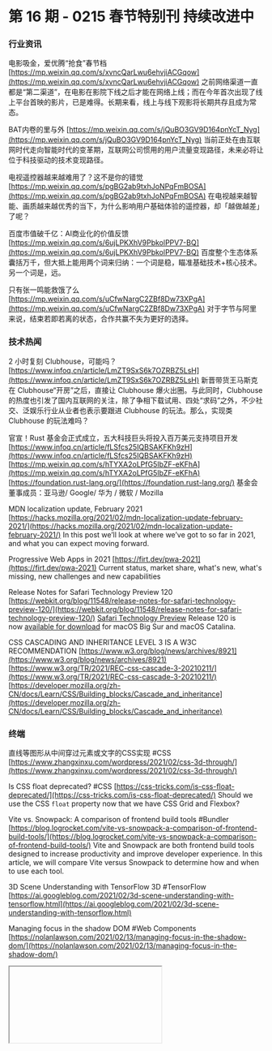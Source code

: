 # 第 16 期 - 0215 春节特别刊 持续改进中
### 行业资讯
电影吸金，爱优腾“抢食”春节档
[https://mp.weixin.qq.com/s/xvncQarLwu6ehvjiACGqow](https://mp.weixin.qq.com/s/xvncQarLwu6ehvjiACGqow)
之前网络渠道一直都是“第二渠道”，在电影在影院下线之后才能在网络上线；而在今年首次出现了线上平台首映的影片，已是难得。长期来看，线上与线下观影将长期共存且成为常态。

BAT内卷的里与外
[https://mp.weixin.qq.com/s/jQuBO3GV9D164pnYcT_Nyg](https://mp.weixin.qq.com/s/jQuBO3GV9D164pnYcT_Nyg)
当前正处在由互联网时代走向智能时代的变革期，互联网公司惯用的用户流量变现路径，未来必将让位于科技驱动的技术变现路径。

电视遥控器越来越难用了？这不是你的错觉
[https://mp.weixin.qq.com/s/pgBG2ab9txhJoNPqFmBOSA](https://mp.weixin.qq.com/s/pgBG2ab9txhJoNPqFmBOSA)
在电视越来越智能、画质越来越优秀的当下，为什么影响用户基础体验的遥控器，却「越做越差」了呢？

百度市值破千亿：AI商业化的价值反馈
[https://mp.weixin.qq.com/s/6ujLPKXhV9PbkolPPV7-BQ](https://mp.weixin.qq.com/s/6ujLPKXhV9PbkolPPV7-BQ)
百度整个生态体系囊括万千，但大抵上能用两个词来归纳：一个词是稳，瞄准基础技术+核心技术。另一个词是，远。

只有张一鸣能救饿了么
[https://mp.weixin.qq.com/s/uCfwNargC2ZBf8Dw73XPgA](https://mp.weixin.qq.com/s/uCfwNargC2ZBf8Dw73XPgA)
对于字节与阿里来说，结束若即若离的状态，合作共赢不失为更好的选择。

### 技术热闻
2 小时复刻 Clubhouse，可能吗？
[https://www.infoq.cn/article/LmZT9SxS6k7OZRBZ5LsH](https://www.infoq.cn/article/LmZT9SxS6k7OZRBZ5LsH)
新晋带货王马斯克在 Clubhouse“开房”之后，直接让 Clubhouse 爆火出圈。与此同时，Clubhouse 的热度也引发了国内互联网的关注，除了争相下载试用、四处“求码”之外，不少社交、泛娱乐行业从业者也表示要跟进 Clubhouse 的玩法。那么，实现类 Clubhouse 的玩法难吗？

官宣！Rust 基金会正式成立，五大科技巨头将投入百万美元支持项目开发
[https://www.infoq.cn/article/fLSfcs25IQBSAKFKh9zH](https://www.infoq.cn/article/fLSfcs25IQBSAKFKh9zH)
[https://mp.weixin.qq.com/s/hTYXA2oLPfG5IbZF-eKFhA](https://mp.weixin.qq.com/s/hTYXA2oLPfG5IbZF-eKFhA)
[https://foundation.rust-lang.org/](https://foundation.rust-lang.org/)
基金会董事成员：亚马逊/ Google/ 华为 / 微软 / Mozilla

MDN localization update, February 2021
[https://hacks.mozilla.org/2021/02/mdn-localization-update-february-2021/](https://hacks.mozilla.org/2021/02/mdn-localization-update-february-2021/)
In this post we’ll look at where we’ve got to so far in 2021, and what you can expect moving forward.

Progressive Web Apps in 2021
[https://firt.dev/pwa-2021](https://firt.dev/pwa-2021)
Current status, market share, what's new, what's missing, new challenges and new capabilities

Release Notes for Safari Technology Preview 120
[https://webkit.org/blog/11548/release-notes-for-safari-technology-preview-120/](https://webkit.org/blog/11548/release-notes-for-safari-technology-preview-120/)
[Safari Technology Preview](https://webkit.org/blog/6017/introducing-safari-technology-preview/) Release 120 is now [available for download](https://webkit.org/downloads/) for macOS Big Sur and macOS Catalina.

CSS CASCADING AND INHERITANCE LEVEL 3 IS A W3C RECOMMENDATION
[https://www.w3.org/blog/news/archives/8921](https://www.w3.org/blog/news/archives/8921)
[https://www.w3.org/TR/2021/REC-css-cascade-3-20210211/](https://www.w3.org/TR/2021/REC-css-cascade-3-20210211/)
[https://developer.mozilla.org/zh-CN/docs/Learn/CSS/Building_blocks/Cascade_and_inheritance](https://developer.mozilla.org/zh-CN/docs/Learn/CSS/Building_blocks/Cascade_and_inheritance)

### 终端
直线等图形从中间穿过元素或文字的CSS实现 #CSS
[https://www.zhangxinxu.com/wordpress/2021/02/css-3d-through/](https://www.zhangxinxu.com/wordpress/2021/02/css-3d-through/)

Is CSS float deprecated? #CSS
[https://css-tricks.com/is-css-float-deprecated/](https://css-tricks.com/is-css-float-deprecated/)
Should we use the CSS `float` property now that we have CSS Grid and Flexbox?

Vite vs. Snowpack: A comparison of frontend build tools #Bundler
[https://blog.logrocket.com/vite-vs-snowpack-a-comparison-of-frontend-build-tools/](https://blog.logrocket.com/vite-vs-snowpack-a-comparison-of-frontend-build-tools/)
Vite and Snowpack are both frontend build tools designed to increase productivity and improve developer experience. In this article, we will compare Vite versus Snowpack to determine how and when to use each tool.

3D Scene Understanding with TensorFlow 3D #TensorFlow
[https://ai.googleblog.com/2021/02/3d-scene-understanding-with-tensorflow.html](https://ai.googleblog.com/2021/02/3d-scene-understanding-with-tensorflow.html)

Managing focus in the shadow DOM #Web Components
[https://nolanlawson.com/2021/02/13/managing-focus-in-the-shadow-dom/](https://nolanlawson.com/2021/02/13/managing-focus-in-the-shadow-dom/)

<iframe> feedback: a fun technique with iframes on the web #iframe
[https://ciphrd.com/2021/02/10/iframe-feedback-a-fun-technique-with-iframes-on-the-web/](https://ciphrd.com/2021/02/10/iframe-feedback-a-fun-technique-with-iframes-on-the-web/)

Deep Dive into WebSockets #WebSockets
[https://blog.bitsrc.io/deep-dive-into-websockets-e6c4c7622423](https://blog.bitsrc.io/deep-dive-into-websockets-e6c4c7622423)
Understand the important attributes of WebSockets that every developer should know

### 设计
Design Trends 2021
[https://www.uxpin.com/studio/blog/design-trends-2021/](https://www.uxpin.com/studio/blog/design-trends-2021/)

Never design from scratch
[https://medium.com/sketch-app-sources/never-design-from-scratch-40d9d07216b3](https://medium.com/sketch-app-sources/never-design-from-scratch-40d9d07216b3)

### 发现
从用户体验的角度，分析《王者荣耀》爆火5年的原因
[https://www.uisdc.com/honor-of-kings](https://www.uisdc.com/honor-of-kings)
本质上是一款社交，杀时间的软件。

不想过情人节的理由有很多，男朋友的礼物算一个
[https://mp.weixin.qq.com/s/KRqR6nHPnpFJJggPXA3B4g](https://mp.weixin.qq.com/s/KRqR6nHPnpFJJggPXA3B4g)
如果送礼的本质是情意的流动，或许送礼人得好好站在对方的角度上考虑考虑。

What’s New in Mobile SDK 9.0?
[https://developer.salesforce.com/blogs/2021/02/whats-new-in-mobile-sdk-9-0.html](https://developer.salesforce.com/blogs/2021/02/whats-new-in-mobile-sdk-9-0.html)
Regardless of whether you’re building iOS apps, Android apps, or cross-platform apps, you and your end-users will love the enhancements in this release.
![image.png](https://cdn.nlark.com/yuque/0/2020/png/85771/1605930034828-7fc81343-651f-4a15-8465-eebe5a23cf61.png#align=left&display=inline&height=31&margin=%5Bobject%20Object%5D&name=image.png&originHeight=90&originWidth=2186&size=14325&status=done&style=none&width=746)


欢迎加入，一起共建「前端周刊」
